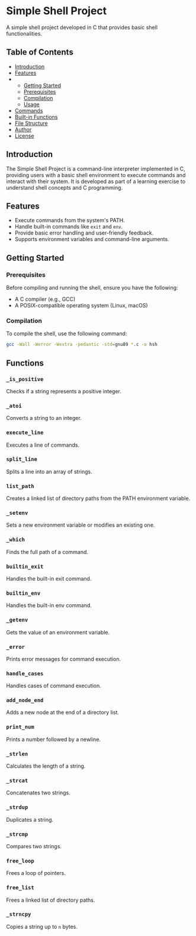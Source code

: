 # Simple Shell Project

A simple shell project developed in C that provides basic shell functionalities.

## Table of Contents

- [Introduction](#introduction)
- [Features](#features)
- - [Getting Started](#getting-started)
  - [Prerequisites](#prerequisites)
  - [Compilation](#compilation)
  - [Usage](#usage)
- [Commands](#commands)
- [Built-in Functions](#built-in-functions)
- [File Structure](#file-structure)
- [Author](#author)
- [License](#license)

## Introduction

The Simple Shell Project is a command-line interpreter implemented in C, providing users with a basic shell environment to execute commands and interact with their system. It is developed as part of a learning exercise to understand shell concepts and C programming.

## Features

- Execute commands from the system's PATH.
- Handle built-in commands like `exit` and `env`.
- Provide basic error handling and user-friendly feedback.
- Supports environment variables and command-line arguments.

## Getting Started

### Prerequisites

Before compiling and running the shell, ensure you have the following:

- A C compiler (e.g., GCC)
- A POSIX-compatible operating system (Linux, macOS)

### Compilation

To compile the shell, use the following command:

```bash
gcc -Wall -Werror -Wextra -pedantic -std=gnu89 *.c -o hsh
```
## Functions

### `_is_positive`

Checks if a string represents a positive integer.

### `_atoi`

Converts a string to an integer.

### `execute_line`

Executes a line of commands.

### `split_line`

Splits a line into an array of strings.

### `list_path`

Creates a linked list of directory paths from the PATH environment variable.

### `_setenv`

Sets a new environment variable or modifies an existing one.

### `_which`

Finds the full path of a command.

### `builtin_exit`

Handles the built-in exit command.

### `builtin_env`

Handles the built-in env command.

### `_getenv`

Gets the value of an environment variable.

### `_error`

Prints error messages for command execution.

### `handle_cases`

Handles cases of command execution.

### `add_node_end`

Adds a new node at the end of a directory list.

### `print_num`

Prints a number followed by a newline.

### `_strlen`

Calculates the length of a string.

### `_strcat`

Concatenates two strings.

### `_strdup`

Duplicates a string.

### `_strcmp`

Compares two strings.

### `free_loop`

Frees a loop of pointers.

### `free_list`

Frees a linked list of directory paths.

### `_strncpy`

Copies a string up to `n` bytes.
